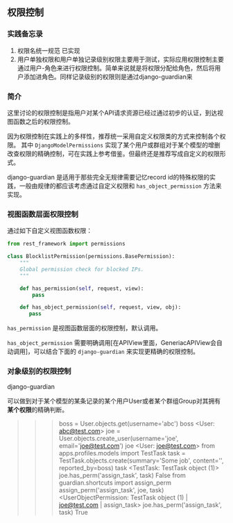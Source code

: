 ## 权限控制

### 实践备忘录

1. 权限名统一规范 已实现
2. 用户单独权限和用户单独记录级别权限主要用于测试，实际应用权限控制主要通过用户-角色来进行权限控制。简单来说就是将权限分配给角色，然后将用户添加进角色。同样记录级别的权限则是通过django-guardian来


### 简介
这里讨论的权限控制是指用户对某个API请求资源已经过通过初步的认证，到达视图函数之后的权限控制。

因为权限控制在实践上的多样性，推荐统一采用自定义权限类的方式来控制各个权限。 其中 `DjangoModelPermissions` 实现了某个用户或群组对于某个模型的增删改查权限的精确控制，可在实践上参考借鉴。但最终还是推荐写成自定义的权限形式。


django-guardian 是适用于那些完全无规律需要记忆record id的特殊权限的实践，一般由规律的都应该考虑通过自定义权限和 `has_object_permission` 方法来实现。


### 视图函数层面权限控制
通过如下自定义视图函数权限：

```python
from rest_framework import permissions

class BlocklistPermission(permissions.BasePermission):
    """
    Global permission check for blocked IPs.
    """

    def has_permission(self, request, view):
        pass

    def has_object_permission(self, request, view, obj):
       pass
```

`has_permission` 是视图函数层面的权限控制，默认调用。

`has_object_permission` 需要明确调用[在APIView里面，GeneriacAPIView会自动调用]，可以结合下面的 `django-guardian` 来实现更精确的权限控制。


### 对象级别的权限控制
django-guardian 

可以做到对于某个模型的某条记录的某个用户User或者某个群组Group对其拥有**某个权限**的精确判断。


>>> boss = User.objects.get(username='abc')
>>> boss
<User: abc@test.com>
>>> joe = User.objects.create_user(username='joe', email='joe@test.com')
>>> joe
<User: joe@test.com>
>>> from apps.profiles.models import TestTask
>>> task =  TestTask.objects.create(summary='Some job', content='', reported_by=boss)
>>> task
<TestTask: TestTask object (1)>
>>> joe.has_perm('assign_task', task)
False
>>> from guardian.shortcuts import assign_perm
>>> assign_perm('assign_task', joe, task)
<UserObjectPermission: TestTask object (1) | joe@test.com | assign_task>
>>> joe.has_perm('assign_task', task)
True



